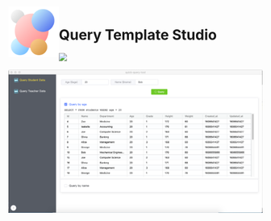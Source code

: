 <img align="left" width="100" height="100" src="build/icons/icon.png">

# Query Template Studio

<img src="https://img.shields.io/badge/platform-MacOS%7CWindows%7CLinux-orange.svg">

![](screenshots/0001.png)
